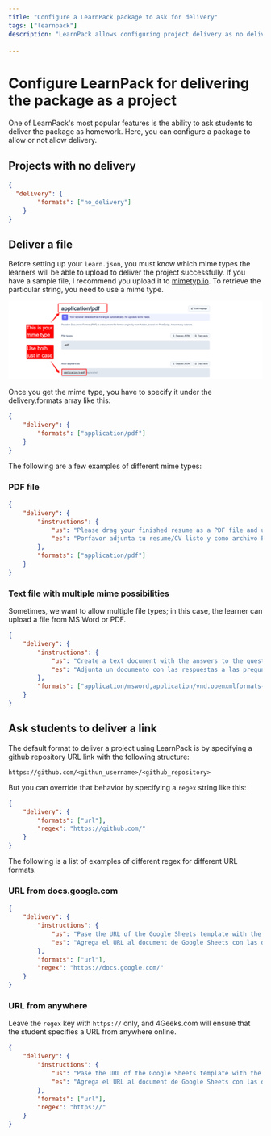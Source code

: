 ```yaml
---
title: "Configure a LearnPack package to ask for delivery"
tags: ["learnpack"]
description: "LearnPack allows configuring project delivery as no delivery, file uploads (via MIME types), or URL submissions (validated by regex). Examples include PDFs, Word files, GitHub links, or Google Docs URLs."

---
```


# Configure LearnPack for delivering the package as a project

One of LearnPack's most popular features is the ability to ask students to deliver the package as homework. Here, you can configure a package to allow or not allow delivery.

## Projects with no delivery

```json filename="learn.json"
{
  "delivery": {
		"formats": ["no_delivery"]
	}
}
```

## Deliver a file

Before setting up your `learn.json`, you must know which mime types the learners will be able to upload to deliver the project successfully. If you have a sample file, I recommend you upload it to [mimetyp.io](https://mimetype.io/). To retrieve the particular string, you need to use a mime type.

![how to get mime types](https://github.com/learnpack/docs/blob/main/assets/mime-type.png?raw=true)

Once you get the mime type, you have to specify it under the delivery.formats array like this:

```json filename="learn.json"
{
	"delivery": {
		"formats": ["application/pdf"]
	}
}
```

The following are a few examples of different mime types:

### PDF file

```json filename="learn.json"
{
	"delivery": {
		"instructions": {
			"us": "Please drag your finished resume as a PDF file and upload it here",
			"es": "Porfavor adjunta tu resume/CV listo y como archivo PDF"
		},
		"formats": ["application/pdf"]
	}
}
```

### Text file with multiple mime possibilities

Sometimes, we want to allow multiple file types; in this case, the learner can upload a file from MS Word or PDF.

```json filename="learn.json"
{
	"delivery": {
		"instructions": {
			"us": "Create a text document with the answers to the questions in the instructions",
			"es": "Adjunta un documento con las respuestas a las preguntas"
		},
		"formats": ["application/msword,application/vnd.openxmlformats-officedocument.wordprocessingml.document,application/pdf"]
	}
}
```

## Ask students to deliver a link

The default format to deliver a project using LearnPack is by specifying a github repository URL link with the following structure:

```url
https://github.com/<githun_username>/<github_repository>
```

But you can override that behavior by specifying a `regex` string like this:

```json filename="learn.json"
{
    "delivery": {
  		"formats": ["url"],
  		"regex": "https://github.com/"
    }
}
```

The following is a list of examples of different regex for different URL formats.

### URL from docs.google.com

```json filename="learn.json"
{
	"delivery": {
		"instructions": {
			"us": "Pase the URL of the Google Sheets template with the different strategies discussed during the game",
			"es": "Agrega el URL al document de Google Sheets con las diferentes strategies discutidas"
		},
		"formats": ["url"],
		"regex": "https://docs.google.com/"
	}
}
```

### URL from anywhere

Leave the `regex` key with `https://` only, and 4Geeks.com will ensure that the student specifies a URL from anywhere online.

```json filename="learn.json"
{
	"delivery": {
		"instructions": {
			"us": "Pase the URL of the Google Sheets template with the different strategies discussed during the game",
			"es": "Agrega el URL al document de Google Sheets con las diferentes strategies discutidas"
		},
		"formats": ["url"],
		"regex": "https://"
	}
}
```
